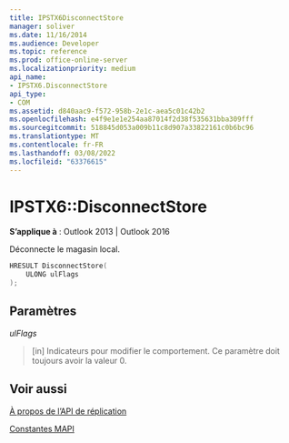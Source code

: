 ```yaml
---
title: IPSTX6DisconnectStore
manager: soliver
ms.date: 11/16/2014
ms.audience: Developer
ms.topic: reference
ms.prod: office-online-server
ms.localizationpriority: medium
api_name:
- IPSTX6.DisconnectStore
api_type:
- COM
ms.assetid: d840aac9-f572-958b-2e1c-aea5c01c42b2
ms.openlocfilehash: e4f9e1e1e254aa87014f2d38f535631bba309fff
ms.sourcegitcommit: 518845d053a009b11c8d907a33822161c0b6bc96
ms.translationtype: MT
ms.contentlocale: fr-FR
ms.lasthandoff: 03/08/2022
ms.locfileid: "63376615"
---
```

# <a name="ipstx6disconnectstore"></a>IPSTX6::DisconnectStore

  
  
**S’applique à** : Outlook 2013 | Outlook 2016 
  
Déconnecte le magasin local.
  
```cpp
HRESULT DisconnectStore( 
    ULONG ulFlags 
);
```

## <a name="parameters"></a>Paramètres

 _ulFlags_
  
> [in] Indicateurs pour modifier le comportement. Ce paramètre doit toujours avoir la valeur 0. 
    
## <a name="see-also"></a>Voir aussi



[À propos de l’API de réplication](about-the-replication-api.md)
  
[Constantes MAPI](mapi-constants.md)

